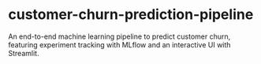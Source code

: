 # customer-churn-prediction-pipeline
An end-to-end machine learning pipeline to predict customer churn, featuring experiment tracking with MLflow and an interactive UI with Streamlit.
